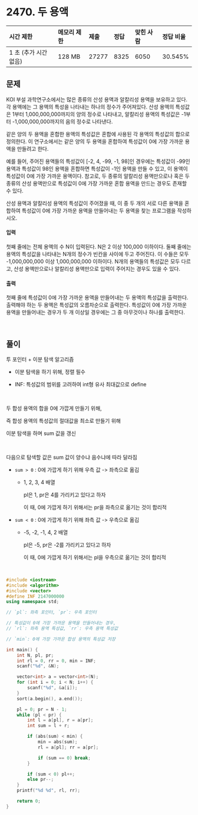 # 2470. 두 용액

| 시간 제한             | 메모리 제한 | 제출  | 정답 | 맞힌 사람 | 정답 비율 |
| :-------------------- | :---------- | :---- | :--- | :-------- | :-------- |
| 1 초 (추가 시간 없음) | 128 MB      | 27277 | 8325 | 6050      | 30.545%   |

## 문제

KOI 부설 과학연구소에서는 많은 종류의 산성 용액과 알칼리성 용액을 보유하고 있다. 각 용액에는 그 용액의 특성을 나타내는 하나의 정수가 주어져있다. 산성 용액의 특성값은 1부터 1,000,000,000까지의 양의 정수로 나타내고, 알칼리성 용액의 특성값은 -1부터 -1,000,000,000까지의 음의 정수로 나타낸다.

같은 양의 두 용액을 혼합한 용액의 특성값은 혼합에 사용된 각 용액의 특성값의 합으로 정의한다. 이 연구소에서는 같은 양의 두 용액을 혼합하여 특성값이 0에 가장 가까운 용액을 만들려고 한다.

예를 들어, 주어진 용액들의 특성값이 [-2, 4, -99, -1, 98]인 경우에는 특성값이 -99인 용액과 특성값이 98인 용액을 혼합하면 특성값이 -1인 용액을 만들 수 있고, 이 용액이 특성값이 0에 가장 가까운 용액이다. 참고로, 두 종류의 알칼리성 용액만으로나 혹은 두 종류의 산성 용액만으로 특성값이 0에 가장 가까운 혼합 용액을 만드는 경우도 존재할 수 있다.

산성 용액과 알칼리성 용액의 특성값이 주어졌을 때, 이 중 두 개의 서로 다른 용액을 혼합하여 특성값이 0에 가장 가까운 용액을 만들어내는 두 용액을 찾는 프로그램을 작성하시오.

#### 입력

첫째 줄에는 전체 용액의 수 N이 입력된다. N은 2 이상 100,000 이하이다. 둘째 줄에는 용액의 특성값을 나타내는 N개의 정수가 빈칸을 사이에 두고 주어진다. 이 수들은 모두 -1,000,000,000 이상 1,000,000,000 이하이다. N개의 용액들의 특성값은 모두 다르고, 산성 용액만으로나 알칼리성 용액만으로 입력이 주어지는 경우도 있을 수 있다.

#### 출력

첫째 줄에 특성값이 0에 가장 가까운 용액을 만들어내는 두 용액의 특성값을 출력한다. 출력해야 하는 두 용액은 특성값의 오름차순으로 출력한다. 특성값이 0에 가장 가까운 용액을 만들어내는 경우가 두 개 이상일 경우에는 그 중 아무것이나 하나를 출력한다.

<br>

## 풀이

투 포인터 + 이분 탐색 알고리즘

- 이분 탐색을 하기 위해, 정렬 필수

- INF: 특성값의 범위를 고려하여 int형 유사 최대값으로 define

<br>

두 합성 용액의 합을 0에 가깝게 만들기 위해,

즉 합성 용액의 특성값의 절대값을 최소로 만들기 위해

이분 탐색을 하며 sum 값을 갱신

<br>

다음으로 탐색할 값은 sum 값이 양수냐 음수냐에 따라 달라짐

- `sum > 0` : 0에 가깝게 하기 위해 우측 값 -> 좌측으로 옮김

  - 1, 2, 3, 4 배열

    pl은 1, pr은 4를 가리키고 있다고 하자

    이 때, 0에 가깝게 하기 위해서는 pr을 좌측으로 옮기는 것이 합리적

- `sum < 0` : 0에 가깝게 하기 위해 좌측 값 -> 우측으로 옮김

  - -5, -2, -1, 4, 2 배열

    pl은 -5, pr은 -2를 가리키고 있다고 하자

    이 때, 0에 가깝게 하기 위해서는 pl을 우측으로 옮기는 것이 합리적

<br>

```c++
#include <iostream>
#include <algorithm>
#include <vector>
#define INF 2147000000
using namespace std;

// `pl`: 좌측 포인터, `pr`: 우측 포인터

// 특성값이 0에 가장 가까운 용액을 만들어내는 경우,
// `rl`: 좌측 용액 특성값, `rr`: 우측 용액 특성값

// `min`: 0에 가장 가까운 합성 용액의 특성값 저장

int main() {
	int N, pl, pr;
	int rl = 0, rr = 0, min = INF;
	scanf("%d", &N);

	vector<int> a = vector<int>(N);
	for (int i = 0; i < N; i++) {
		scanf("%d", &a[i]);
	}
	sort(a.begin(), a.end());

	pl = 0; pr = N - 1;
	while (pl < pr) {
		int l = a[pl], r = a[pr];
		int sum = l + r;

		if (abs(sum) < min) {
			min = abs(sum);
			rl = a[pl]; rr = a[pr];

			if (sum == 0) break;
		}

		if (sum < 0) pl++;
		else pr--;
	}
	printf("%d %d", rl, rr);

	return 0;
}

```
